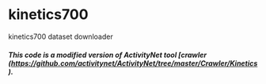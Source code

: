 # kinetics700
kinetics700 dataset downloader

##### This code is a modified version of ActivityNet tool [crawler (https://github.com/activitynet/ActivityNet/tree/master/Crawler/Kinetics).
